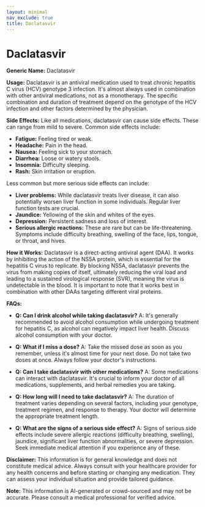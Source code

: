 ```yaml
---
layout: minimal
nav_exclude: true
title: Daclatasvir
---
```


# Daclatasvir

**Generic Name:** Daclatasvir

**Usage:** Daclatasvir is an antiviral medication used to treat chronic hepatitis C virus (HCV) genotype 3 infection.  It's almost always used in combination with other antiviral medications, not as a monotherapy.  The specific combination and duration of treatment depend on the genotype of the HCV infection and other factors determined by the physician.

**Side Effects:**  Like all medications, daclatasvir can cause side effects.  These can range from mild to severe. Common side effects include:

* **Fatigue:** Feeling tired or weak.
* **Headache:**  Pain in the head.
* **Nausea:** Feeling sick to your stomach.
* **Diarrhea:** Loose or watery stools.
* **Insomnia:** Difficulty sleeping.
* **Rash:** Skin irritation or eruption.

Less common but more serious side effects can include:

* **Liver problems:**  While daclatasvir treats liver disease, it can also potentially worsen liver function in some individuals.  Regular liver function tests are crucial.
* **Jaundice:** Yellowing of the skin and whites of the eyes.
* **Depression:**  Persistent sadness and loss of interest.
* **Serious allergic reactions:**  These are rare but can be life-threatening.  Symptoms include difficulty breathing, swelling of the face, lips, tongue, or throat, and hives.


**How it Works:** Daclatasvir is a direct-acting antiviral agent (DAA). It works by inhibiting the action of the NS5A protein, which is essential for the hepatitis C virus to replicate. By blocking NS5A, daclatasvir prevents the virus from making copies of itself, ultimately reducing the viral load and leading to a sustained virological response (SVR), meaning the virus is undetectable in the blood.  It is important to note that it works best in combination with other DAAs targeting different viral proteins.

**FAQs:**

* **Q: Can I drink alcohol while taking daclatasvir?**  A:  It's generally recommended to avoid alcohol consumption while undergoing treatment for hepatitis C, as alcohol can negatively impact liver health.  Discuss alcohol consumption with your doctor.

* **Q:  What if I miss a dose?** A: Take the missed dose as soon as you remember, unless it's almost time for your next dose. Do not take two doses at once.  Always follow your doctor's instructions.

* **Q:  Can I take daclatasvir with other medications?** A:  Some medications can interact with daclatasvir.  It's crucial to inform your doctor of all medications, supplements, and herbal remedies you are taking.

* **Q: How long will I need to take daclatasvir?** A: The duration of treatment varies depending on several factors, including your genotype, treatment regimen, and response to therapy.  Your doctor will determine the appropriate treatment length.

* **Q: What are the signs of a serious side effect?** A:  Signs of serious side effects include severe allergic reactions (difficulty breathing, swelling), jaundice, significant liver function abnormalities, or severe depression.  Seek immediate medical attention if you experience any of these.


**Disclaimer:** This information is for general knowledge and does not constitute medical advice.  Always consult with your healthcare provider for any health concerns and before starting or changing any medication.  They can assess your individual situation and provide tailored guidance.


**Note:** This information is AI-generated or crowd-sourced and may not be accurate. Please consult a medical professional for verified advice.